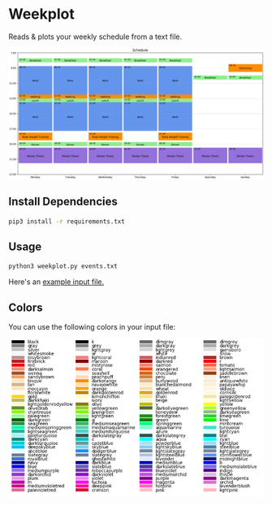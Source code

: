 # Weekplot
Reads & plots your weekly schedule from a text file.

![Schedule](Schedule.png)

## Install Dependencies
``` sh
pip3 install -r requirements.txt
```

## Usage
``` sh
python3 weekplot.py events.txt
```

Here's an [example input file.](events.txt)

## Colors
You can use the following colors in your input file:

![Colors](colors.webp)
